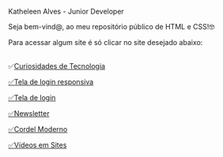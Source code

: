 
Katheleen Alves - Junior Developer

<p>Seja bem-vind@, ao meu repositório público de HTML e CSS!🤓</p>
Para acessar algum site é só clicar no site desejado abaixo:<br><br>

✅<a href="https://katheleenalves.github.io/html-css/site-android/android.html" target="blank">Curiosidades de Tecnologia<br>

✅<a href="https://katheleenalves.github.io/html-css/site-tela-login-responsiva/index.html" target="blank">Tela de login responsiva<br>

✅<a href="https://katheleenalves.github.io/html-css/site-tela-login/index.html" target="blank">Tela de login<br>

✅<a href="https://katheleenalves.github.io/html-css/site-inscricao/index.html" target="blank">Newsletter<br>

✅<a href="https://katheleenalves.github.io/html-css/site-cordelmoderno/index.html" target="blank">Cordel Moderno
<br>

✅<a href="https://katheleenalves.github.io/html-css/site-videos/" target="blank">Vídeos em Sites
<br>
